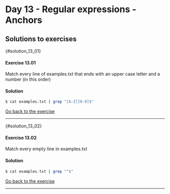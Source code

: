 # Day 13 - Regular expressions - Anchors

## Solutions to exercises

{#solution_13_01}
#### Exercise 13.01
Match every line of examples.txt that ends with an upper case letter and a number (in this order)

#### Solution
``` sh
$ cat examples.txt | grep "[A-Z][0-9]$"
```

[Go back to the exercise](#exercise_13_01)

* * *

{#solution_13_02}
#### Exercise 13.02
Match every empty line in examples.txt

#### Solution
``` sh
$ cat examples.txt | grep "^$"
```

[Go back to the exercise](#exercise_13_02)

* * *

